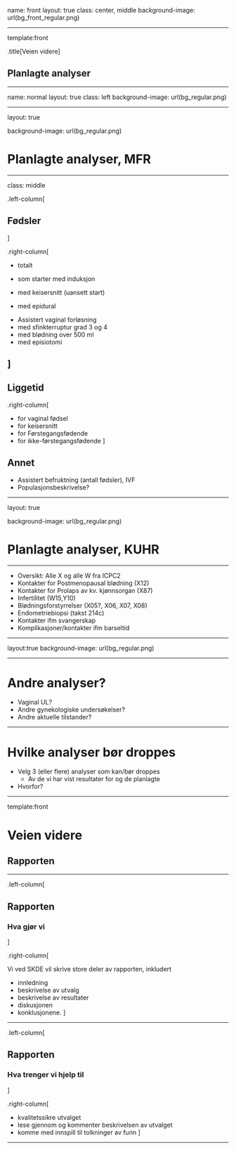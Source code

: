 name: front
layout: true
class: center, middle
background-image: url(bg_front_regular.png)

---
template:front

.title[Veien videre]

## Planlagte analyser

---
name: normal
layout: true
class: left
background-image: url(bg_regular.png)

---
layout: true

background-image: url(bg_regular.png)


# Planlagte analyser, MFR


---
class: middle

.left-column[
## Fødsler
]


.right-column[
- totalt 
<!--  - Tredelt søyle: starter spontant/med induksjon/med keisersnitt-->
- som starter med induksjon 
<!--  - Tredelt søyle: $<$41 uker / =41 uke / >41 uke -->
- med keisersnitt (uansett start)
<!--  - TODELT SØYLE:  AKUTT / PLANLAGT-->
- med epidural 
<!--  - TODELT SØYLE:  KEISERSNITT / VAGINAL-->
- Assistert vaginal forløsning 
- med sfinkterruptur grad 3 og 4
- med blødning over 500 ml
- med episiotomi

]
---
## Liggetid

.right-column[
- for vaginal fødsel
- for keisersnitt
- for Førstegangsfødende 
- for ikke-førstegangsfødende
]

## Annet

- Assistert befruktning (antall fødsler), IVF
- Populasjonsbeskrivelse?

---
layout: true

background-image: url(bg_regular.png)

# Planlagte analyser, KUHR

---

- Oversikt: Alle X og alle W fra ICPC2
- Kontakter for Postmenopausal blødning (X12)
- Kontakter for Prolaps av kv. kjønnsorgan (X87)
- Infertilitet (W15,Y10)
- Blødningsforstyrrelser (X05?, X06, X07, X08)
- Endometriebiopsi (takst 214c)
- Kontakter ifm svangerskap
- Komplikasjoner/kontakter ifm barseltid

---
layout:true
background-image: url(bg_regular.png)

---

# Andre analyser?

- Vaginal UL?
- Andre gynekologiske undersøkelser?
- Andre aktuelle tilstander?

---

# Hvilke analyser bør droppes

- Velg 3 (eller flere) analyser som kan/bør droppes
  - Av de vi har vist resultater for og de planlagte
- Hvorfor?

---
template:front

# Veien videre

## Rapporten

---

.left-column[
## Rapporten

### Hva gjør vi

]

.right-column[

Vi ved SKDE vil skrive store deler av rapporten, inkludert
- innledning
- beskrivelse av utvalg
- beskrivelse av resultater
- diskusjonen 
- konklusjonene.
]

---

.left-column[
## Rapporten

### Hva trenger vi hjelp til

]

.right-column[

- kvalitetssikre utvalget 
- lese gjennom og kommenter beskrivelsen av utvalget 
- komme med innspill til tolkninger av funn
]

---





